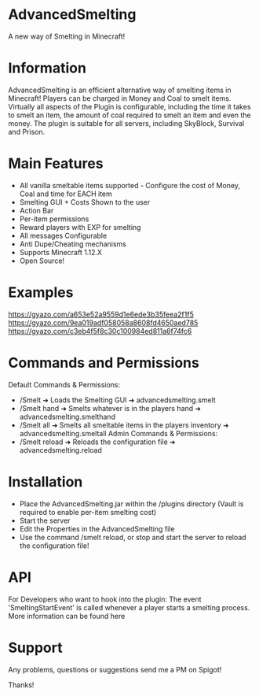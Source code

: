 # AdvancedSmelting
A new way of Smelting in Minecraft!

# Information
AdvancedSmelting is an efficient alternative way of smelting items in Minecraft! Players can be charged in Money and Coal to smelt items. 
Virtually all aspects of the Plugin is configurable, including the time it takes to smelt an item, the amount of coal required to smelt an item and even the money.
The plugin is suitable for all servers, including SkyBlock, Survival and Prison.

# Main Features
- All vanilla smeltable items supported - Configure the cost of Money, Coal and time for EACH item
- Smelting GUI + Costs Shown to the user
- Action Bar
- Per-item permissions
- Reward players with EXP for smelting
- All messages Configurable
- Anti Dupe/Cheating mechanisms 
- Supports Minecraft 1.12.X
- Open Source!

# Examples
https://gyazo.com/a653e52a9559d1e6ede3b35feea2f1f5
https://gyazo.com/9ea019adf058058a8608fd4650aed785
https://gyazo.com/c3eb4f5f8c30c100984ed811a6f74fc6

# Commands and Permissions
Default Commands & Permissions:
- /Smelt ➜ Loads the Smelting GUI ➜ advancedsmelting.smelt
- /Smelt hand ➜ Smelts whatever is in the players hand ➜ advancedsmelting.smelthand
- /Smelt all ➜ Smelts all smeltable items in the players inventory ➜ advancedsmelting.smeltall
Admin Commands & Permissions:
- /Smelt reload ➜ Reloads the configuration file ➜ advancedsmelting.reload

# Installation
- Place the AdvancedSmelting.jar within the /plugins directory (Vault is required to enable per-item smelting cost)
- Start the server
- Edit the Properties in the AdvancedSmelting file
- Use the command /smelt reload, or stop and start the server to reload the configuration file!

# API
For Developers who want to hook into the plugin:
The event 'SmeltingStartEvent' is called whenever a player starts a smelting process.
More information can be found here

# Support
Any problems, questions or suggestions send me a PM on Spigot!

Thanks!
